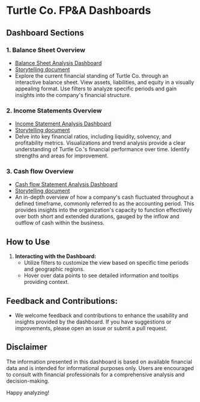 # Turtle Co. FP&A Dashboards

## Dashboard Sections

### 1. Balance Sheet Overview
- [Balance Sheet Analysis Dashboard](https://public.tableau.com/app/profile/ruchika.balani/viz/BalanceSheetAnalysis_17016497392470/BalanceSheetDashboard)
- [Storytelling document](storytelling/balance_sheet_analysis.md)
- Explore the current financial standing of Turtle Co. through an interactive balance sheet. View assets, liabilities, and equity in a visually appealing format. Use filters to analyze specific periods and gain insights into the company's financial structure.


### 2. Income Statements Overview
- [Income Statement Analysis Dashboard](https://public.tableau.com/app/profile/ruchika.balani/viz/IncomeStatementAnalysis_17016496016310/TurtleCo_ProfitLoss)
- [Storytelling document](storytelling/income_statement_analysis.md)
- Delve into key financial ratios, including liquidity, solvency, and profitability metrics. Visualizations and trend analysis provide a clear understanding of Turtle Co.'s financial performance over time. Identify strengths and areas for improvement.

### 3. Cash flow Overview
- [Cash flow Statement Analysis Dashboard](https://public.tableau.com/app/profile/ruchika.balani/viz/CashFlowStatementAnalysis/Dashboard1)
- [Storytelling document](storytelling/cash_flow_analysis.md)
- An in-depth overview of how a company's cash fluctuated throughout a defined timeframe, commonly referred to as the accounting period. This provides insights into the organization's capacity to function effectively over both short and extended durations, gauged by the inflow and outflow of cash within the business.

## How to Use
  
1. **Interacting with the Dashboard:**
   - Utilize filters to customize the view based on specific time periods and geographic regions.
   - Hover over data points to see detailed information and tooltips providing context.

## Feedback and Contributions:

- We welcome feedback and contributions to enhance the usability and insights provided by the dashboard. If you have suggestions or improvements, please open an issue or submit a pull request.

## Disclaimer

The information presented in this dashboard is based on available financial data and is intended for informational purposes only. Users are encouraged to consult with financial professionals for a comprehensive analysis and decision-making.

Happy analyzing!
